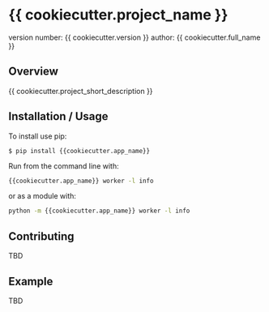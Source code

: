 # {{ cookiecutter.project_name }}


version number: {{ cookiecutter.version }}
author: {{ cookiecutter.full_name }}

## Overview

{{ cookiecutter.project_short_description }}

## Installation / Usage

To install use pip:

    $ pip install {{cookiecutter.app_name}}
    
Run from the command line with:

```bash
{{cookiecutter.app_name}} worker -l info
```

or as a module with:

```bash
python -m {{cookiecutter.app_name}} worker -l info
```

## Contributing

TBD

## Example

TBD
